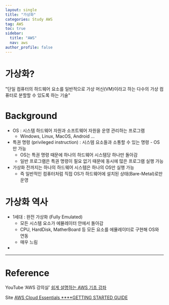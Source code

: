 ```yaml
---
layout: single
title: "가상화"
categories: Study AWS
tag: AWS
toc: true
sidebar:
  title: "AWS"
  nav: aws
author_profile: false
---
```


# 가상화?

"단일 컴퓨터의 하드웨어 요소를 일반적으로 가상 머신(VM)이라고 하는 다수의 가상 컴퓨터로 분할할 수 있도록 하는 기술"

# Background

- OS : 시스템 하드웨어 자원과 소프트웨어 자원을 운영 관리하는 프로그램
  - Windows, Linux, MacOS, Android ...
- 특권 명령 (privileged instruction) : 시스템 요소들과 소통할 수 있는 명령 - OS만 가능
  - OS는 특권 명령 때문에 하나의 하드웨어 시스템당 하나만 돌아감
  - 일반 프로그램은 특권 명령이 필요 없기 때문에 동시에 많은 프로그램 실행 가능
- 가상화 전까지는 하나의 하드웨어 시스템은 하나의 OS만 실행 가능
  - 즉 일반적인 컴퓨터처럼 직접 OS가 하드웨어에 설치된 상태(Bare-Metal)로만 운영

# 가상화 역사

- 1세대 : 완전 가상화 (Fully Emulated)
  - 모든 시스템 요소가 에뮬레이터 안에서 돌아감
  - CPU, HardDisk, MatherBoard 등 모든 요소를 에뮬레이터로 구현해 OS와 연동
  - 매우 느림
- 

---

# Reference

YouTube ‘AWS 강의실’ [쉽게 설명하는 AWS 기초 강좌](https://youtube.com/playlist?list=PLfth0bK2MgIan-SzGpHIbfnCnjj583K2m)

Site [AWS Cloud Essentials ****GETTING STARTED GUIDE](https://aws.amazon.com/ko/getting-started/cloud-essentials/?pg=gs&refid=ha_awssm-evergreen-getting_started)
